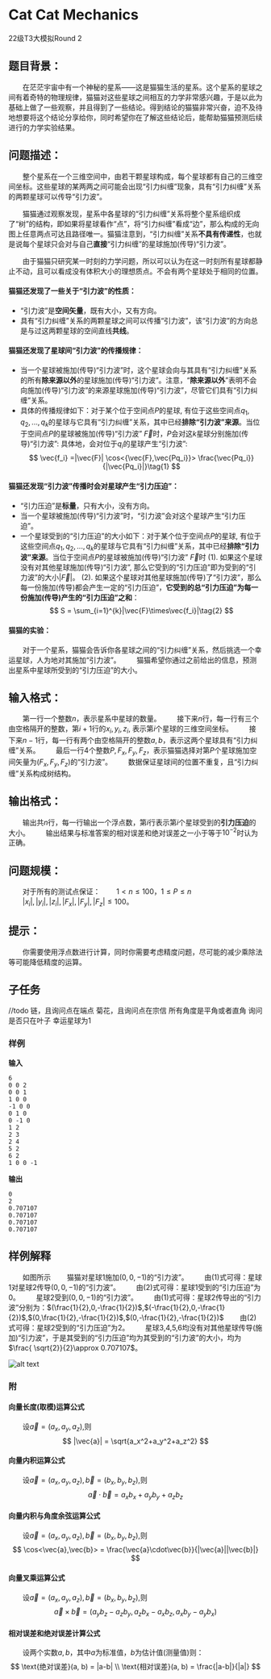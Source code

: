 # Cat Cat Mechanics
 22级T3大模拟Round 2

## 题目背景：

&emsp;&emsp;在茫茫宇宙中有一个神秘的星系——这是猫猫生活的星系。这个星系的星球之间有着奇特的物理规律，猫猫对这些星球之间相互的力学非常感兴趣，于是以此为基础上做了一些观察，并且得到了一些结论。得到结论的猫猫非常兴奋，迫不及待地想要将这个结论分享给你，同时希望你在了解这些结论后，能帮助猫猫预测后续进行的力学实验结果。

## 问题描述：
&emsp;&emsp;整个星系在一个三维空间中，由若干颗星球构成，每个星球都有自己的三维空间坐标。这些星球的某两两之间可能会出现“引力纠缠”现象，具有“引力纠缠”关系的两颗星球可以传导“引力波”。

&emsp;&emsp;猫猫通过观察发现，星系中各星球的“引力纠缠”关系将整个星系组织成了“树”的结构，即如果将星球看作“点”，将“引力纠缠”看成“边”，那么构成的无向图上任意两点可达且路径唯一。猫猫注意到，“引力纠缠”关系**不具有传递性**，也就是说每个星球只会对与自己**直接**“引力纠缠”的星球施加(传导)“引力波”。

&emsp;&emsp;由于猫猫只研究某一时刻的力学问题，所以可以认为在这一时刻所有星球都静止不动，且可以看成没有体积大小的理想质点。不会有两个星球处于相同的位置。

#### 猫猫还发现了一些关于“引力波”的性质：
- “引力波”是**空间矢量**，既有大小，又有方向。 
- 具有“引力纠缠”关系的两颗星球之间可以传播“引力波”，该“引力波”的方向总是与过这两颗星球的空间直线**共线**。

#### 猫猫还发现了星球间“引力波”的传播规律：
- 当一个星球被施加(传导)“引力波”时，这个星球会向与其具有“引力纠缠”关系的所有**除来源以外**的星球施加(传导)“引力波”。注意，“**除来源以外**”表明不会向施加(传导)“引力波”的来源星球施加(传导)“引力波”，尽管它们具有“引力纠缠”关系。
- 具体的传播规律如下：对于某个位于空间点$P$的星球, 有位于这些空间点$q_1, q_2, ..., q_k$的星球与它具有“引力纠缠”关系，其中已经**排除“引力波”来源**。当位于空间点$P$的星球被施加(传导)“引力波” $\vec{F}$时，$P$会对这$k$星球分别施加(传导)“引力波”: 具体地，会对位于$q_i$的星球产生“引力波”:
$$
\vec{f_i} =|\vec{F}| \cos<{\vec{F},\vec{Pq_i}}>  \frac{\vec{Pq_i}}{|\vec{Pq_i}|}\tag{1}
$$

#### 猫猫还发现“引力波”传播时会对星球产生“引力压迫”：
- “引力压迫”是**标量**，只有大小，没有方向。 
- 当一个星球被施加(传导)“引力波”时，“引力波”会对这个星球产生“引力压迫”。
- 一个星球受到的“引力压迫”的大小如下：对于某个位于空间点$P$的星球, 有位于这些空间点$q_1, q_2, ..., q_k$的星球与它具有“引力纠缠”关系，其中已经**排除“引力波”来源**。当位于空间点$P$的星球被施加(传导)“引力波” $\vec{F}$时
(1). 如果这个星球没有对其他星球施加(传导)“引力波”, 那么它受到的“引力压迫”即为受到的“引力波”的大小$|\vec{F}|$。
(2). 如果这个星球对其他星球施加(传导)了“引力波”，那么每一份施加(传导)都会产生一定的“引力压迫”，**它受到的总“引力压迫”为每一份施加(传导)产生的“引力压迫”之和**：$$
    S = \sum_{i=1}^{k}|\vec{F}\times\vec{f_i}|\tag{2}
$$


#### 猫猫的实验：
&emsp;&emsp;对于一个星系，猫猫会告诉你各星球之间的“引力纠缠”关系，然后挑选一个幸运星球，人为地对其施加“引力波”。
&emsp;&emsp;猫猫希望你通过之前给出的信息，预测出星系中星球所受到的“引力压迫”的大小。


## **输入格式：**
&emsp;&emsp;第一行一个整数$n$，表示星系中星球的数量。
&emsp;&emsp;接下来$n$行，每一行有三个由空格隔开的整数，第$i+1$行的$x_i, y_i, z_i$, 表示第$i$个星球的三维空间坐标。
&emsp;&emsp;接下来$n-1$行，每一行有两个由空格隔开的整数$a, b$，表示这两个星球具有“引力纠缠”关系。
&emsp;&emsp;最后一行$4$个整数$P, F_x, F_y, F_z$，表示猫猫选择对第$P$个星球施加空间矢量为$(F_x, F_y, F_z)$的“引力波”。
&emsp;&emsp;数据保证星球间的位置不重复，且“引力纠缠”关系构成树结构。


## 输出格式：

&emsp;&emsp;输出共$n$行，每一行输出一个浮点数，第$i$行表示第$i$个星球受到的**引力压迫**的大小。
&emsp;&emsp;输出结果与标准答案的相对误差和绝对误差之一小于等于$10^{-2}$时认为正确。

## 问题规模：

&emsp;&emsp;对于所有的测试点保证：
&emsp;&emsp;$1<n \leq 100$，$1 \leq P\leq n$
&emsp;&emsp;$|x_i|, |y_i|, |z_i|,| F_x|, |F_y|,| F_z|\leq 100$。

## 提示：
&emsp;&emsp;你需要使用浮点数进行计算，同时你需要考虑精度问题，尽可能的减少乘除法等可能降低精度的运算。

## 子任务
//todo
链，且询问点在端点
菊花，且询问点在宗信
所有角度是平角或者直角
询问是否只在叶子
幸运星球为1


### 样例
**输入**
```
6
0 0 2
0 0 1
1 0 0
-1 0 0
0 1 0
0 -1 0
1 2
2 3
2 4
5 2
6 2
1 0 0 -1
```
**输出**
```
0
2
0.707107
0.707107
0.707107
0.707107
```

## 样例解释
&emsp;&emsp;如图所示
&emsp;&emsp;猫猫对星球1施加$(0,0,-1)$的“引力波”。
&emsp;&emsp;由(1)式可得：星球1对星球2传导$(0,0,-1)$的“引力波”。
&emsp;&emsp;由(2)式可得：星球1受到的“引力压迫”为$0$。
&emsp;&emsp;星球2受到$(0,0,-1)$的“引力波”。
&emsp;&emsp;由(1)式可得：星球2传导出的“引力波”分别为：$(\frac{1}{2},0,-\frac{1}{2})$,$(-\frac{1}{2},0,-\frac{1}{2})$,$(0,\frac{1}{2},-\frac{1}{2})$,$(0,-\frac{1}{2},-\frac{1}{2})$
&emsp;&emsp;由(2)式可得：星球2受到的“引力压迫”为$2$。
&emsp;&emsp;星球3,4,5,6均没有对其他星球传导(施加)“引力波”，于是其受到的“引力压迫”均为其受到的“引力波”的大小，均为$\frac{ \sqrt{2}}{2}\approx 0.707107$。

![alt text](sample1.png)





### 附
#### 向量长度(取模)运算公式
&emsp;&emsp;设$\vec{a} = (a_x, a_y, a_z)$,则$$
|\vec{a}| = \sqrt{a_x^2+a_y^2+a_z^2}
$$
#### 向量内积运算公式
&emsp;&emsp;设$\vec{a} = (a_x, a_y, a_z), \vec{b} = (b_x, b_y, b_z)$,则$$
\vec{a}\cdot\vec{b} = a_x b_x + a_y b_y + a_z b_z
$$
 
#### 向量内积与角度余弦运算公式
&emsp;&emsp;设$\vec{a} = (a_x, a_y, a_z), \vec{b} = (b_x, b_y, b_z)$,则$$
\cos<\vec{a},\vec{b}> = \frac{\vec{a}\cdot\vec{b}}{|\vec{a}||\vec{b}|}
$$
#### 向量叉乘运算公式
&emsp;&emsp;设$\vec{a} = (a_x, a_y, a_z), \vec{b} = (b_x, b_y, b_z)$,则$$
\vec{a}\times\vec{b} = (a_y b_z - a_z b_y , a_z b_x - a_x b_z, a_x b_y - a_y b_x)
$$
#### 相对误差和绝对误差计算公式
&emsp;&emsp;设两个实数$a, b$，其中$a$为标准值，$b$为估计值(测量值)则：$$
\text{绝对误差}(a, b) = |a-b| \\
\text{相对误差}(a, b) = \frac{|a-b|}{|a|}
$$